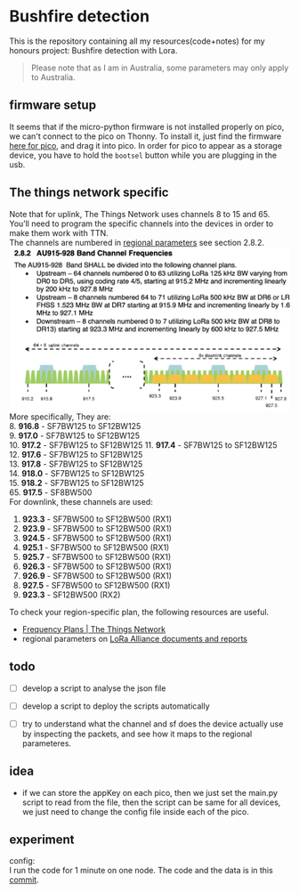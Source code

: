 # Bushfire detection
This is the repository containing all my resources(code+notes) for my honours project: Bushfire detection with Lora.
> Please note that as I am in Australia, some parameters may only apply to Australia.


## firmware setup
It seems that if the micro-python firmware is not installed properly on pico, we can't connect to the pico on Thonny. To install it, just find the firmware [here for pico](https://www.raspberrypi.com/documentation/microcontrollers/micropython.html), and drag it into pico. In order for pico to appear as a storage device, you have to hold the `bootsel` button while you are plugging in the usb.


## The things network specific

Note that for uplink, The Things Network uses channels 8 to 15 and 65. You’ll need to program the specific channels into the devices in order to make them work with TTN.  
The channels are numbered in [regional parameters](./assets/regional_parameters_1_0_4.pdf) see section 2.8.2. 
![](assets/Screenshot%202023-05-13%20at%2022.12.35.png)
More specifically, They are:  
8.  **916.8** - SF7BW125 to SF12BW125  
9.  **917.0** - SF7BW125 to SF12BW125  
10.  **917.2** - SF7BW125 to SF12BW125 
11.  **917.4** - SF7BW125 to SF12BW125  
12.  **917.6** - SF7BW125 to SF12BW125  
13.  **917.8** - SF7BW125 to SF12BW125  
14.  **918.0** - SF7BW125 to SF12BW125  
15.  **918.2** - SF7BW125 to SF12BW125  
65.  **917.5** - SF8BW500  
For downlink, these channels are used:  
1.  **923.3** - SF7BW500 to SF12BW500 (RX1)
2.  **923.9** - SF7BW500 to SF12BW500 (RX1)
3.  **924.5** - SF7BW500 to SF12BW500 (RX1)
4.  **925.1** - SF7BW500 to SF12BW500 (RX1)
5.  **925.7** - SF7BW500 to SF12BW500 (RX1)
6.  **926.3** - SF7BW500 to SF12BW500 (RX1)
7.  **926.9** - SF7BW500 to SF12BW500 (RX1)
8.  **927.5** - SF7BW500 to SF12BW500 (RX1)
9.  **923.3** - SF12BW500 (RX2)

To check your region-specific plan, the following resources are useful.
- [Frequency Plans | The Things Network](https://www.thethingsnetwork.org/docs/lorawan/frequency-plans/)
- regional parameters on [LoRa Alliance documents and reports](https://resources.lora-alliance.org/document)

## todo
- [ ] develop a script to analyse the json file
- [ ] develop a script to deploy the scripts automatically
- [ ] try to understand what the channel and sf does the device actually use by inspecting the packets, and see how it maps to the regional parameteres.


## idea
- if we can store the appKey on each pico, then we just set the main.py script to read from the file, then the script can be same for all devices, we just need to change the config file inside each of the pico.



## experiment

config:  
I run the code for 1 minute on one node. The code and the data is in this [commit](https://github.com/yixiangyin/bushfire-detection/commit/95666583a58986bcf019089b41eddd16a7bb65fb). 

